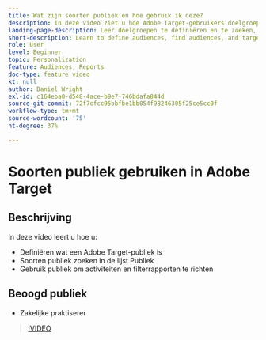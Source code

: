 ```yaml
---
title: Wat zijn soorten publiek en hoe gebruik ik deze?
description: In deze video ziet u hoe Adobe Target-gebruikers doelgroepen kunnen gebruiken om activiteiten te targeten en rapportages te filteren.
landing-page-description: Leer doelgroepen te definiëren en te zoeken, activiteiten te targeten en rapportages te filteren.
short-description: Learn to define audiences, find audiences, and target activities and filter reports.
role: User
level: Beginner
topic: Personalization
feature: Audiences, Reports
doc-type: feature video
kt: null
author: Daniel Wright
exl-id: c164eba0-d548-4ace-b9e7-746bdafa844d
source-git-commit: 72f7cfcc95bbfbe1bb054f98246305f25ce5cc0f
workflow-type: tm+mt
source-wordcount: '75'
ht-degree: 37%

---
```


# Soorten publiek gebruiken in Adobe Target

## Beschrijving

In deze video leert u hoe u:

* Definiëren wat een Adobe Target-publiek is
* Soorten publiek zoeken in de lijst Publiek
* Gebruik publiek om activiteiten en filterrapporten te richten

## Beoogd publiek

* Zakelijke praktiserer

>[!VIDEO](https://video.tv.adobe.com/v/17398/?quality=12)
